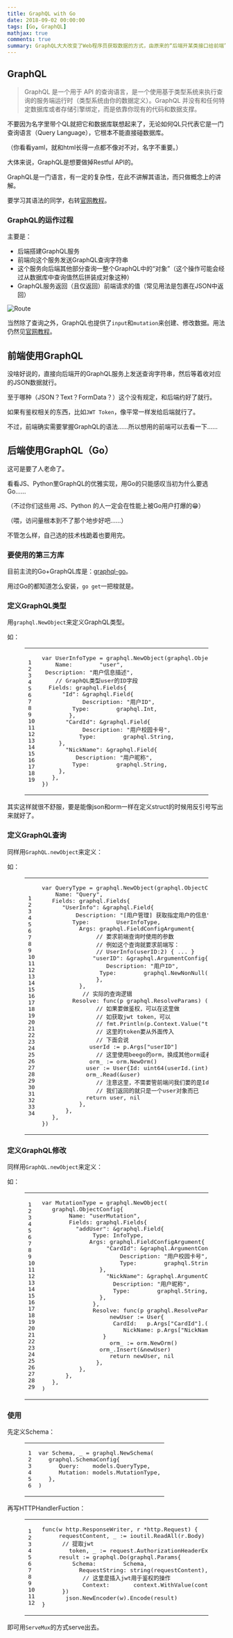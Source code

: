 ```yaml
---
title: GraphQL with Go
date: 2018-09-02 00:00:00
tags: [Go, GraphQL]
mathjax: true
comments: true
summary: GraphQL大大改变了Web程序员获取数据的方式，由原来的“后端开某类接口给前端”变为了“后端开GraphQL让前端自己想要啥拿啥”。本文讲解了GraphQL如何与Go语言配合工作。
---
```

<h2 id="GraphQL"><a class="headerlink" href="#GraphQL" title="GraphQL"></a>GraphQL</h2><blockquote>
<!-- hexo-inject:begin --><!-- hexo-inject:end --><p>GraphQL 是一个用于 API 的查询语言，是一个使用基于类型系统来执行查询的服务端运行时（类型系统由你的数据定义）。GraphQL 并没有和任何特定数据库或者存储引擎绑定，而是依靠你现有的代码和数据支撑。</p>
</blockquote>
<p>不要因为名字里带个QL就把它和数据库联想起来了，无论如何QL只代表它是一门查询语言（Query Language），它根本不能直接碰数据库。</p>
<p>（你看看yaml，就和html长得一点都不像对不对，名字不重要。）</p>
<p>大体来说，GraphQL是想要做掉Restful API的。</p>
<p>GraphQL是一门语言，有一定的复杂性，在此不讲解其语法，而只做概念上的讲解。</p>
<p>要学习其语法的同学，右转<a href="http://graphql.cn/learn/" rel="noopener" target="_blank">官网教程</a>。</p>
<h3 id="GraphQL的运作过程"><a class="headerlink" href="#GraphQL的运作过程" title="GraphQL的运作过程"></a>GraphQL的运作过程</h3><p>主要是：</p>
<ul>
<li>后端搭建GraphQL服务</li>
<li>前端向这个服务发送GraphQL查询字符串</li>
<li>这个服务向后端其他部分查询一整个GraphQL中的“对象”（这个操作可能会经过从数据库中查询值然后拼装成对象这种）</li>
<li>GraphQL服务返回（且仅返回）前端请求的值（常见用法是包裹在JSON中返回）</li>
</ul>
<p><img alt="Route" src="./Route.svg"/></p>
<p>当然除了查询之外，GraphQL也提供了<code>input</code>和<code>mutation</code>来创建、修改数据。用法仍然见<a href="http://graphql.cn/learn/queries/#mutations" rel="noopener" target="_blank">官网教程</a>。</p>
<h2 id="前端使用GraphQL"><a class="headerlink" href="#前端使用GraphQL" title="前端使用GraphQL"></a>前端使用GraphQL</h2><p>没啥好说的，直接向后端开的GraphQL服务上发送查询字符串，然后等着收对应的JSON数据就行。</p>
<p>至于哪种（JSON？Text？FormData？）这个没有规定，和后端约好了就行。</p>
<p>如果有鉴权相关的东西，比如<code>JWT Token</code>，像平常一样发给后端就行了。</p>
<p>不过，前端确实需要掌握GraphQL的语法……所以想用的前端可以去看一下……</p>
<h2 id="后端使用GraphQL（Go）"><a class="headerlink" href="#后端使用GraphQL（Go）" title="后端使用GraphQL（Go）"></a>后端使用GraphQL（Go）</h2><p>这可是要了人老命了。</p>
<p>看看JS、Python里GraphQL的优雅实现，用Go的只能感叹当初为什么要选Go……</p>
<p>（不过你们这些用 JS、Python 的人一定会在性能上被Go用户打爆的😁）</p>
<p>（喂，访问量根本到不了那个地步好吧……）</p>
<p>不管怎么样，自己选的技术栈跪着也要用完。</p>
<h3 id="要使用的第三方库"><a class="headerlink" href="#要使用的第三方库" title="要使用的第三方库"></a>要使用的第三方库</h3><p>目前主流的Go+GraphQL库是：<a href="github.com/graphql-go/graphql">graphql-go</a>。</p>
<p>用过Go的都知道怎么安装，<code>go get</code>一把梭就是。</p>
<h3 id="定义GraphQL类型"><a class="headerlink" href="#定义GraphQL类型" title="定义GraphQL类型"></a>定义GraphQL类型</h3><p>用<code>graphql.NewObject</code>来定义GraphQL类型。</p>
<p>如：</p>
<figure class="highlight go"><table><tr><td class="gutter"><pre><span class="line">1</span><br/><span class="line">2</span><br/><span class="line">3</span><br/><span class="line">4</span><br/><span class="line">5</span><br/><span class="line">6</span><br/><span class="line">7</span><br/><span class="line">8</span><br/><span class="line">9</span><br/><span class="line">10</span><br/><span class="line">11</span><br/><span class="line">12</span><br/><span class="line">13</span><br/><span class="line">14</span><br/><span class="line">15</span><br/><span class="line">16</span><br/><span class="line">17</span><br/><span class="line">18</span><br/><span class="line">19</span><br/></pre></td><td class="code"><pre><span class="line"><span class="keyword">var</span> UserInfoType = graphql.NewObject(graphql.ObjectConfig{</span><br/><span class="line">	Name:        <span class="string">"user"</span>,</span><br/><span class="line">	Description: <span class="string">"用户信息描述"</span>,</span><br/><span class="line">    <span class="comment">// GraphQL类型user的ID字段</span></span><br/><span class="line">	Fields: graphql.Fields{</span><br/><span class="line">		<span class="string">"Id"</span>: &amp;graphql.Field{</span><br/><span class="line">			Description: <span class="string">"用户ID"</span>,</span><br/><span class="line">			Type:        graphql.Int,</span><br/><span class="line">		},</span><br/><span class="line">		<span class="string">"CardId"</span>: &amp;graphql.Field{</span><br/><span class="line">			Description: <span class="string">"用户校园卡号"</span>,</span><br/><span class="line">			Type:        graphql.String,</span><br/><span class="line">		},</span><br/><span class="line">		<span class="string">"NickName"</span>: &amp;graphql.Field{</span><br/><span class="line">			Description: <span class="string">"用户昵称"</span>,</span><br/><span class="line">			Type:        graphql.String,</span><br/><span class="line">		},</span><br/><span class="line">	},</span><br/><span class="line">})</span><br/></pre></td></tr></table></figure>
<p>其实这样就很不舒服，要是能像json和orm一样在定义struct的时候用反引号写出来就好了。</p>
<h3 id="定义GraphQL查询"><a class="headerlink" href="#定义GraphQL查询" title="定义GraphQL查询"></a>定义GraphQL查询</h3><p>同样用<code>GraphQL.newObject</code>来定义：</p>
<p>如：</p>
<figure class="highlight go"><table><tr><td class="gutter"><pre><span class="line">1</span><br/><span class="line">2</span><br/><span class="line">3</span><br/><span class="line">4</span><br/><span class="line">5</span><br/><span class="line">6</span><br/><span class="line">7</span><br/><span class="line">8</span><br/><span class="line">9</span><br/><span class="line">10</span><br/><span class="line">11</span><br/><span class="line">12</span><br/><span class="line">13</span><br/><span class="line">14</span><br/><span class="line">15</span><br/><span class="line">16</span><br/><span class="line">17</span><br/><span class="line">18</span><br/><span class="line">19</span><br/><span class="line">20</span><br/><span class="line">21</span><br/><span class="line">22</span><br/><span class="line">23</span><br/><span class="line">24</span><br/><span class="line">25</span><br/><span class="line">26</span><br/><span class="line">27</span><br/><span class="line">28</span><br/><span class="line">29</span><br/><span class="line">30</span><br/><span class="line">31</span><br/><span class="line">32</span><br/><span class="line">33</span><br/><span class="line">34</span><br/></pre></td><td class="code"><pre><span class="line"><span class="keyword">var</span> QueryType = graphql.NewObject(graphql.ObjectConfig{</span><br/><span class="line">	Name: <span class="string">"Query"</span>,</span><br/><span class="line">	Fields: graphql.Fields{</span><br/><span class="line">		<span class="string">"UserInfo"</span>: &amp;graphql.Field{</span><br/><span class="line">			Description: <span class="string">"[用户管理] 获取指定用户的信息"</span>,</span><br/><span class="line">			Type:        UserInfoType,</span><br/><span class="line">			Args: graphql.FieldConfigArgument{</span><br/><span class="line">                <span class="comment">// 要求前端查询时使用的参数</span></span><br/><span class="line">                <span class="comment">// 例如这个查询就要求前端写：</span></span><br/><span class="line">                <span class="comment">// UserInfo(userID:2) { ... }</span></span><br/><span class="line">				<span class="string">"userID"</span>: &amp;graphql.ArgumentConfig{</span><br/><span class="line">					Description: <span class="string">"用户ID"</span>,</span><br/><span class="line">					Type:        graphql.NewNonNull(graphql.Int),</span><br/><span class="line">				},</span><br/><span class="line">			},</span><br/><span class="line">            <span class="comment">// 实际的查询逻辑</span></span><br/><span class="line">			Resolve: <span class="function"><span class="keyword">func</span><span class="params">(p graphql.ResolveParams)</span> <span class="params">(<span class="keyword">interface</span>{}, error)</span></span> {</span><br/><span class="line">                <span class="comment">// 如果要做鉴权，可以在这里做</span></span><br/><span class="line">                <span class="comment">// 如获取jwt token，可以</span></span><br/><span class="line">                <span class="comment">// fmt.Println(p.Context.Value("token"))</span></span><br/><span class="line">                <span class="comment">// 这里的token要从外面传入</span></span><br/><span class="line">                <span class="comment">// 下面会说</span></span><br/><span class="line">				userId := p.Args[<span class="string">"userID"</span>]</span><br/><span class="line">                <span class="comment">// 这里使用beego的orm，换成其他orm或者raw SQL甚至从内存中取数据都可以</span></span><br/><span class="line">				orm_ := orm.NewOrm()</span><br/><span class="line">				user := User{Id: <span class="keyword">uint64</span>(userId.(<span class="keyword">int</span>))}</span><br/><span class="line">				orm_.Read(&amp;user)</span><br/><span class="line">                <span class="comment">// 注意这里，不需要管前端问我们要的是Id字段、CardId字段还是两个都要</span></span><br/><span class="line">                <span class="comment">// 我们返回的就只是一个user对象而已</span></span><br/><span class="line">				<span class="keyword">return</span> user, <span class="literal">nil</span></span><br/><span class="line">			},</span><br/><span class="line">		},</span><br/><span class="line">	},</span><br/><span class="line">})</span><br/></pre></td></tr></table></figure>
<h3 id="定义GraphQL修改"><a class="headerlink" href="#定义GraphQL修改" title="定义GraphQL修改"></a>定义GraphQL修改</h3><p>同样用<code>GraphQL.newObject</code>来定义：</p>
<p>如：</p>
<figure class="highlight go"><table><tr><td class="gutter"><pre><span class="line">1</span><br/><span class="line">2</span><br/><span class="line">3</span><br/><span class="line">4</span><br/><span class="line">5</span><br/><span class="line">6</span><br/><span class="line">7</span><br/><span class="line">8</span><br/><span class="line">9</span><br/><span class="line">10</span><br/><span class="line">11</span><br/><span class="line">12</span><br/><span class="line">13</span><br/><span class="line">14</span><br/><span class="line">15</span><br/><span class="line">16</span><br/><span class="line">17</span><br/><span class="line">18</span><br/><span class="line">19</span><br/><span class="line">20</span><br/><span class="line">21</span><br/><span class="line">22</span><br/><span class="line">23</span><br/><span class="line">24</span><br/><span class="line">25</span><br/><span class="line">26</span><br/><span class="line">27</span><br/><span class="line">28</span><br/><span class="line">29</span><br/></pre></td><td class="code"><pre><span class="line"><span class="keyword">var</span> MutationType = graphql.NewObject(</span><br/><span class="line">	graphql.ObjectConfig{</span><br/><span class="line">		Name: <span class="string">"userMutation"</span>,</span><br/><span class="line">		Fields: graphql.Fields{</span><br/><span class="line">			<span class="string">"addUser"</span>: &amp;graphql.Field{</span><br/><span class="line">				Type: InfoType,</span><br/><span class="line">				Args: graphql.FieldConfigArgument{</span><br/><span class="line">					<span class="string">"CardId"</span>: &amp;graphql.ArgumentConfig{</span><br/><span class="line">						Description: <span class="string">"用户校园卡号"</span>,</span><br/><span class="line">						Type:        graphql.String,</span><br/><span class="line">					},</span><br/><span class="line">					<span class="string">"NickName"</span>: &amp;graphql.ArgumentConfig{</span><br/><span class="line">						Description: <span class="string">"用户昵称"</span>,</span><br/><span class="line">						Type:        graphql.String,</span><br/><span class="line">					},</span><br/><span class="line">				},</span><br/><span class="line">				Resolve: <span class="function"><span class="keyword">func</span><span class="params">(p graphql.ResolveParams)</span> <span class="params">(<span class="keyword">interface</span>{}, error)</span></span> {</span><br/><span class="line">					newUser := User{</span><br/><span class="line">						CardId:   p.Args[<span class="string">"CardId"</span>].(<span class="keyword">string</span>),</span><br/><span class="line">						NickName: p.Args[<span class="string">"NickName"</span>].(<span class="keyword">string</span>),</span><br/><span class="line">					}</span><br/><span class="line">					orm_ := orm.NewOrm()</span><br/><span class="line">					orm_.Insert(&amp;newUser)</span><br/><span class="line">					<span class="keyword">return</span> newUser, <span class="literal">nil</span></span><br/><span class="line">				},</span><br/><span class="line">			},</span><br/><span class="line">		},</span><br/><span class="line">	},</span><br/><span class="line">)</span><br/></pre></td></tr></table></figure>
<h3 id="使用"><a class="headerlink" href="#使用" title="使用"></a>使用</h3><p>先定义Schema：</p>
<figure class="highlight go"><table><tr><td class="gutter"><pre><span class="line">1</span><br/><span class="line">2</span><br/><span class="line">3</span><br/><span class="line">4</span><br/><span class="line">5</span><br/><span class="line">6</span><br/></pre></td><td class="code"><pre><span class="line"><span class="keyword">var</span> Schema, _ = graphql.NewSchema(</span><br/><span class="line">   graphql.SchemaConfig{</span><br/><span class="line">      Query:    models.QueryType,</span><br/><span class="line">      Mutation: models.MutationType,</span><br/><span class="line">   },</span><br/><span class="line">)</span><br/></pre></td></tr></table></figure>
<p>再写HTTPHandlerFuction：</p>
<figure class="highlight go"><table><tr><td class="gutter"><pre><span class="line">1</span><br/><span class="line">2</span><br/><span class="line">3</span><br/><span class="line">4</span><br/><span class="line">5</span><br/><span class="line">6</span><br/><span class="line">7</span><br/><span class="line">8</span><br/><span class="line">9</span><br/><span class="line">10</span><br/><span class="line">11</span><br/><span class="line">12</span><br/></pre></td><td class="code"><pre><span class="line"><span class="function"><span class="keyword">func</span><span class="params">(w http.ResponseWriter, r *http.Request)</span></span> {</span><br/><span class="line">		requestContent, _ := ioutil.ReadAll(r.Body)</span><br/><span class="line">    	<span class="comment">// 提取jwt</span></span><br/><span class="line">		token, _ := request.AuthorizationHeaderExtractor.ExtractToken(r)</span><br/><span class="line">		result := graphql.Do(graphql.Params{</span><br/><span class="line">			Schema:        Schema,</span><br/><span class="line">			RequestString: <span class="keyword">string</span>(requestContent),</span><br/><span class="line">            <span class="comment">// 这里是插入jwt用于鉴权的操作</span></span><br/><span class="line">			Context:       context.WithValue(context.Background(), <span class="string">"token"</span>, token),</span><br/><span class="line">		})</span><br/><span class="line">		json.NewEncoder(w).Encode(result)</span><br/><span class="line">}</span><br/></pre></td></tr></table></figure>
<p>即可用<code>ServeMux</code>的方式serve出去。</p>

